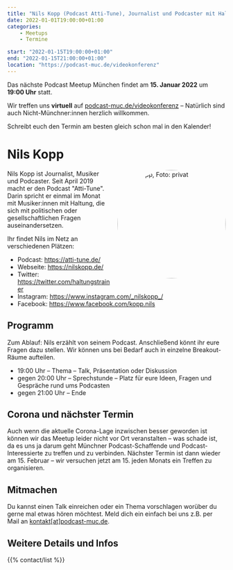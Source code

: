 ```yaml
---
title: "Nils Kopp (Podcast Atti-Tune), Journalist und Podcaster mit Haltung und Schifffahrtsgesellschaft"
date: 2022-01-01T19:00:00+01:00
categories:
    - Meetups
    - Termine

start: "2022-01-15T19:00:00+01:00"
end: "2022-01-15T21:00:00+01:00"
location: "https://podcast-muc.de/videokonferenz"
---
```

Das nächste Podcast Meetup München findet am
__15. Januar 2022__
um
__19:00 Uhr__
statt.

Wir treffen uns __virtuell__ auf [podcast-muc.de/videokonferenz](https://podcast-muc.de/videokonferenz) – Natürlich sind auch Nicht-Münchner:innen herzlich willkommen.

Schreibt euch den Termin am besten gleich schon mal in den Kalender!


# Nils Kopp

<img src="/images/people/nils-kopp.jpg" alt="Nils Kopp, Foto: privat" title="Nils Kopp, Foto: privat" width="250" height="250" style="float: right; margin: 0 0 0 1rem; border-radius: 50%;" />

Nils Kopp ist Journalist, Musiker und Podcaster.
Seit April 2019 macht er den Podcast "Atti-Tune".
Darin spricht er einmal im Monat mit Musiker:innen mit Haltung, die sich mit politischen oder gesellschaftlichen Fragen auseinandersetzen. 

Ihr findet Nils im Netz an verschiedenen Plätzen:

* Podcast: https://atti-tune.de/
* Webseite: https://nilskopp.de/
* Twitter: https://twitter.com/haltungstrainer
* Instagram: https://www.instagram.com/_nilskopp_/
* Facebook: https://www.facebook.com/kopp.nils


## Programm

Zum Ablauf: 
Nils erzählt von seinem Podcast. 
Anschließend könnt ihr eure Fragen dazu stellen. 
Wir können uns bei Bedarf auch in einzelne Breakout-Räume aufteilen.

- 19:00 Uhr – Thema – Talk, Präsentation oder Diskussion
- gegen 20:00 Uhr – Sprechstunde – Platz für eure Ideen, Fragen und Gespräche rund ums Podcasten
- gegen 21:00 Uhr – Ende

## Corona und nächster Termin

Auch wenn die aktuelle Corona-Lage inzwischen besser geworden ist können wir das Meetup leider nicht vor Ort veranstalten – was schade ist, da es uns ja darum geht Münchner Podcast-Schaffende und Podcast-Interessierte zu treffen und zu verbinden. 
Nächster Termin ist dann wieder am 15. Februar – wir versuchen jetzt am 15. jeden Monats ein Treffen zu organisieren.

## Mitmachen

Du kannst einen Talk einreichen oder ein Thema vorschlagen worüber du gerne mal etwas hören möchtest. 
Meld dich ein einfach bei uns z.B. per Mail an [kontakt[at]podcast-muc.de](mailto:kontakt[at]podcast-muc.de).


## Weitere Details und Infos

{{% contact/list %}}
